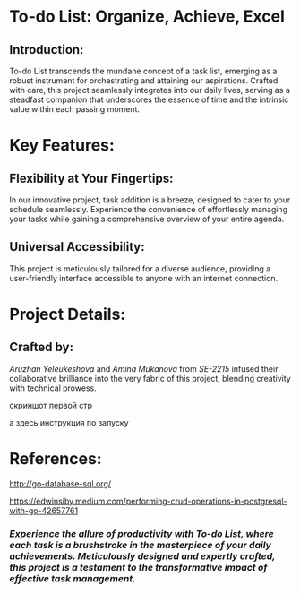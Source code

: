 # To-do List: Organize, Achieve, Excel


## Introduction:

To-do List transcends the mundane concept of a task list, emerging as a robust instrument for orchestrating and attaining our aspirations. Crafted with care, this project seamlessly integrates into our daily lives, serving as a steadfast companion that underscores the essence of time and the intrinsic value within each passing moment.

# Key Features:

## Flexibility at Your Fingertips: 

In our innovative project, task addition is a breeze, designed to cater to your schedule seamlessly. Experience the convenience of effortlessly managing your tasks while gaining a comprehensive overview of your entire agenda.

## Universal Accessibility: 

This project is meticulously tailored for a diverse audience, providing a user-friendly interface accessible to anyone with an internet connection.

# Project Details:

## Crafted by: 
*Aruzhan Yeleukeshova* and *Amina Mukanova* from *SE-2215* infused their collaborative brilliance into the very fabric of this project, blending creativity with technical prowess.


скриншот первой стр 


а здесь инструкция по запуску





# References:

   http://go-database-sql.org/
   
   https://edwinsiby.medium.com/performing-crud-operations-in-postgresql-with-go-42657761

   

### *Experience the allure of productivity with To-do List, where each task is a brushstroke in the masterpiece of your daily achievements. Meticulously designed and expertly crafted, this project is a testament to the transformative impact of effective task management.*



